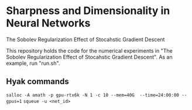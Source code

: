 # Sharpness and Dimensionality in Neural Networks
The Sobolev Regularization Effect of Stocahstic Gradient Descent

This repository holds the code for the numerical experiments in "The Sobolev Regularization Effect of Stocahstic Gradient Descent". As an example, run "run.sh".

## Hyak commands
`salloc -A amath -p gpu-rtx6k -N 1 -c 10 --mem=40G  --time=24:00:00 --gpus=1`
`squeue -u <net_id>`